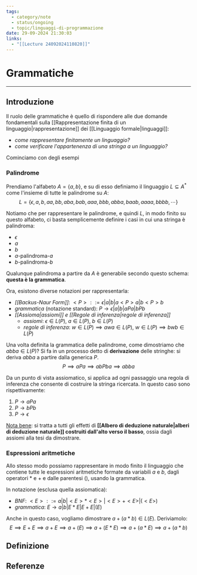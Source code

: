 ```yaml
---
tags:
  - category/note
  - status/ongoing
  - topic/linguaggi-di-programmazione
date: 29-09-2024 21:30:03
links:
  - "[[Lecture 24092024110820]]"
---
```

# Grammatiche
---
## Introduzione
Il ruolo delle grammatiche è quello di rispondere alle due domande fondamentali sulla [[Rappresentazione finita di un linguaggio|rappresentazione]] dei [[Linguaggio formale|linguaggi]]:
- _come rappresentare finitamente un linguaggio?_
- _come verificare l'appartenenza di una stringa a un linguaggio?_

Cominciamo con degli esempi

### Palindrome
Prendiamo l'alfabeto $A = \{a, b\}$, e su di esso definiamo il linguaggio $L \subseteq A^{*}$ come l'insieme di tutte le palindrome su $A$:
$$L = \{\epsilon, a, b, aa, bb, aba, bab, aaa, bbb, abba, baab, aaaa, bbbb, \cdots\}$$

Notiamo che per rappresentare le palindrome, e quindi $L$, in modo finito su questo alfabeto, ci basta semplicemente definire i casi in cui una stringa è palindroma:
- $\epsilon$
- $a$
- $b$
- $a$-palindroma-$a$
- $b$-palindroma-$b$

Qualunque palindroma a partire da $A$ è generabile secondo questo schema: **questa è la grammatica**.

Ora, esistono diverse notazioni per rappresentarla:
- _[[Backus-Naur Form]]_: $<P> ::= \epsilon | a | b | a <P> a | b <P> b$
- _grammatica_ (notazione standard): $P \to \epsilon | a | b | aPa | bPb$
- _[[Assioma|assiomi]] e [[Regole di inferenza|regole di inferenza]]_
	- _assiomi_: $\epsilon \in L(P)$, $a \in L(P)$, $b \in L(P)$
	- _regole di inferenza_: $w \in L(P) \implies awa \in L(P)$, $w \in L(P) \implies bwb \in L(P)$

Una volta definita la grammatica delle palindrome, come dimostriamo che $abba \in L(P)$? Si fa in un processo detto di **derivazione** delle stringhe: si deriva $abba$ a partire dalla generica $P$.
$$P \implies aPa \implies abPba \implies abba$$

Da un punto di vista assiomatico, si applica ad ogni passaggio una regola di inferenza che consente di costruire la stringa ricercata. In questo caso sono rispettivamente:
1. $P \to aPa$
2. $P \to bPb$
3. $P \to \epsilon$

<u>Nota bene</u>: si tratta a tutti gli effetti di **[[Albero di deduzione naturale|alberi di deduzione naturale]] costruiti dall'alto verso il basso**, ossia dagli assiomi alla tesi da dimostrare.

### Espressioni aritmetiche
Allo stesso modo possiamo rappresentare in modo finito il linguaggio che contiene tutte le espressioni aritmetiche formate da variabili $a$ e $b$, dagli operatori $*$ e $+$ e dalle parentesi $()$, usando la grammatica.

In notazione (esclusa quella assiomatica):
- _BNF_: $<E> ::= a|b|<E>*<E>|<E>+<E>|(<E>)$
- _grammatica_: $E \to a|b|E*E|E+E|(E)$

Anche in questo caso, vogliamo dimostrare $a+(a*b) \in L(E)$. Deriviamolo:
$$E \implies E+E \implies a+E \implies a+(E) \implies a+(E*E) \implies a+(a*E) \implies a+(a*b)$$

## Definizione


## Referenze